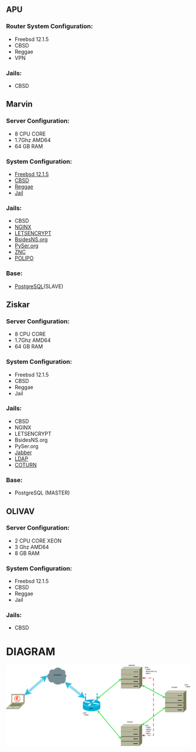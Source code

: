 ## APU

### Router System Configuration:
- Freebsd 12.1.5
- CBSD
- Reggae
- VPN

### Jails:
- CBSD

## Marvin
### Server Configuration:

- 8 CPU CORE
- 1.7Ghz AMD64
- 64 GB RAM

### System Configuration:

- [Freebsd 12.1.5](https://www.freebsd.org/)
- [CBSD](https://cbsd.io)
- [Reggae](https://cbsd.io/reggae/quick-start/)
- [Jail](https://www.freebsd.org/doc/handbook/jails.html)

### Jails:

- CBSD
- [NGINX](https://www.nginx.com/)
- [LETSENCRYPT](https://letsencrypt.org/)
- [BsidesNS.org](https://Bsidesns.org/)
- [PySer.org](https://pyser.org)
- [ZNC](https://wiki.znc.in/ZNC)
- [POLIPO](https://www.irif.fr/~jch/software/polipo/)

### Base:
- [PostgreSQL](https://www.postgresql.org/)(SLAVE)

## Ziskar
### Server Configuration:

- 8 CPU CORE
- 1.7Ghz AMD64
- 64 GB RAM

### System Configuration:

- Freebsd 12.1.5
- CBSD
- Reggae
- Jail

### Jails:

- CBSD
- NGINX
- LETSENCRYPT
- BsidesNS.org
- PySer.org
- [Jabber](https://www.jabber.org/)
- [LDAP](https://ldap.com/)
- [COTURN](https://github.com/coturn/coturn)


### Base:
- PostgreSQL (MASTER)

## OLIVAV
### Server Configuration:

- 2 CPU CORE XEON
- 3 Ghz AMD64
- 8 GB RAM

### System Configuration:

- Freebsd 12.1.5
- CBSD
- Reggae
- Jail

### Jails:

- CBSD

# DIAGRAM

![Diagram](Diagram2.png)
